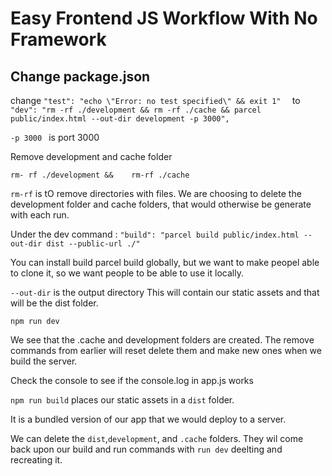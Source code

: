 # Easy Frontend JS Workflow With No Framework
## Change package.json

 change   ` "test": "echo \"Error: no test specified\" && exit 1"   `
to ` "dev": "rm -rf ./development && rm -rf ./cache && parcel public/index.html --out-dir development -p 3000",`


`-p 3000 ` is port 3000

Remove development and cache folder

`rm- rf ./development &&    rm-rf ./cache`

`rm-rf` is tO remove directories with files. We are choosing to delete the development folder and cache folders, that would otherwise be generate with each run.

Under the dev command : `"build": "parcel build public/index.html --out-dir dist --public-url ./" `


You can install build parcel build globally, but we want to make peopel able to clone it, so we want people to be able to use it locally.

`--out-dir` is the output directory This will contain our static assets and that will be the dist folder. 

`npm run dev`

We see that the .cache and development folders are created. The remove commands from earlier will reset delete them and make new ones when we build the server.

Check the console to see if the console.log in app.js works


`npm run build` places our static assets in a `dist`  folder.

It is a bundled version of our app that we would deploy to a server.

We can delete the `dist`,`development`, and   `.cache` folders. They wil come back upon our build and run commands with `run dev` deelting and recreating it.




